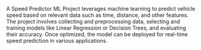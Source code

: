 A Speed Predictor ML Project leverages machine learning to predict vehicle speed based on relevant data such as time, distance, and other features. The project involves collecting and preprocessing data, selecting and training models like Linear Regression or Decision Trees, and evaluating their accuracy. Once optimized, the model can be deployed for real-time speed prediction in various applications.
